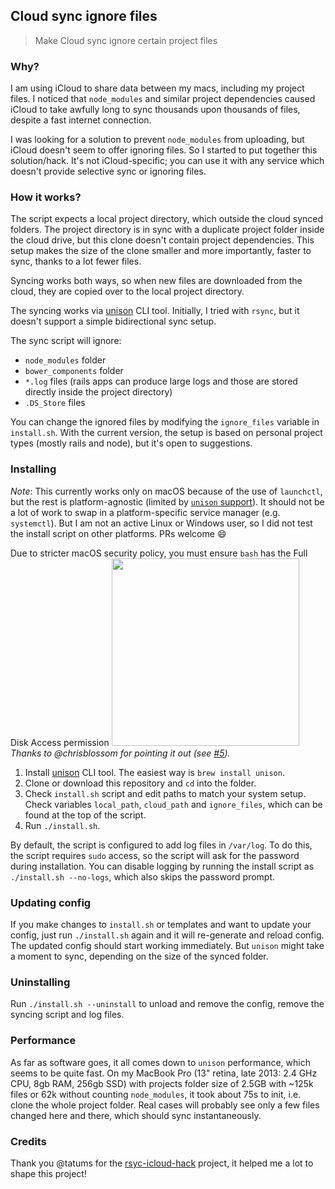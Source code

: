 ## Cloud sync ignore files

> Make Cloud sync ignore certain project files

### Why?

I am using iCloud to share data between my macs, including my project files. I noticed that `node_modules` and similar project dependencies caused iCloud to take awfully long to sync thousands upon thousands of files, despite a fast internet connection.

I was looking for a solution to prevent `node_modules` from uploading, but iCloud doesn't seem to offer ignoring files. So I started to put together this solution/hack. It's not iCloud-specific; you can use it with any service which doesn't provide selective sync or ignoring files.

### How it works?

The script expects a local project directory, which outside the cloud synced folders. The project directory is in sync with a duplicate project folder inside the cloud drive, but this clone doesn't contain project dependencies. This setup makes the size of the clone smaller and more importantly, faster to sync, thanks to a lot fewer files.


Syncing works both ways, so when new files are downloaded from the cloud, they are copied over to the local project directory.

The syncing works via [unison](https://www.cis.upenn.edu/~bcpierce/unison/index.html) CLI tool. Initially, I tried with `rsync`, but it doesn't support a simple bidirectional sync setup.

The sync script will ignore:
 - `node_modules` folder
 - `bower_components` folder
 - `*.log` files (rails apps can produce large logs and those are stored directly inside the project directory)
 - `.DS_Store` files

You can change the ignored files by modifying the `ignore_files` variable in `install.sh`. With the current version, the setup is based on personal project types (mostly rails and node), but it's open to suggestions.

### Installing

*Note*: This currently works only on macOS because of the use of `launchctl`, but the rest is platform-agnostic (limited by [`unison` support](https://github.com/bcpierce00/unison/wiki/Downloading-Unison)). It should not be a lot of work to swap in a platform-specific service manager (e.g. `systemctl`). But I am not an active Linux or Windows user, so I did not test the install script on other platforms. PRs welcome :smile:

Due to stricter macOS security policy, you must ensure `bash` has the Full Disk Access permission
<img src="https://user-images.githubusercontent.com/1595871/106532234-a6c0cf00-64a4-11eb-9821-a7b5b34ce69d.png" height="300"><br/>
_Thanks to @chrisblossom for pointing it out (see [#5](https://github.com/markogresak/cloud-ignore-files/issues/5#issuecomment-771240855))._

1. Install [unison](https://www.cis.upenn.edu/~bcpierce/unison/download.html) CLI tool. The easiest way is `brew install unison`.
2. Clone or download this repository and `cd` into the folder.
3. Check `install.sh` script and edit paths to match your system setup. Check variables `local_path`, `cloud_path` and `ignore_files`, which can be found at the top of the script.
4. Run `./install.sh`.

By default, the script is configured to add log files in `/var/log`. To do this, the script requires `sudo` access, so the script will ask for the password during installation. You can disable logging by running the install script as `./install.sh --no-logs`, which also skips the password prompt.

### Updating config

If you make changes to `install.sh` or templates and want to update your config, just run `./install.sh` again and it will re-generate and reload config. The updated config should start working immediately. But `unison` might take a moment to sync, depending on the size of the synced folder.

### Uninstalling

Run `./install.sh --uninstall` to unload and remove the config, remove the syncing script and log files.


### Performance

As far as software goes, it all comes down to `unison` performance, which seems to be quite fast. On my MacBook Pro (13" retina, late 2013: 2.4 GHz CPU, 8gb RAM, 256gb SSD) with projects folder size of 2.5GB with ~125k files or 62k without counting `node_modules`, it took about 75s to init, i.e. clone the whole project folder. Real cases will probably see only a few files changed here and there, which should sync instantaneously.


### Credits

Thank you @tatums for the [rsyc-icloud-hack](https://github.com/tatums/rsyc-icloud-hack) project, it helped me a lot to shape this project!
